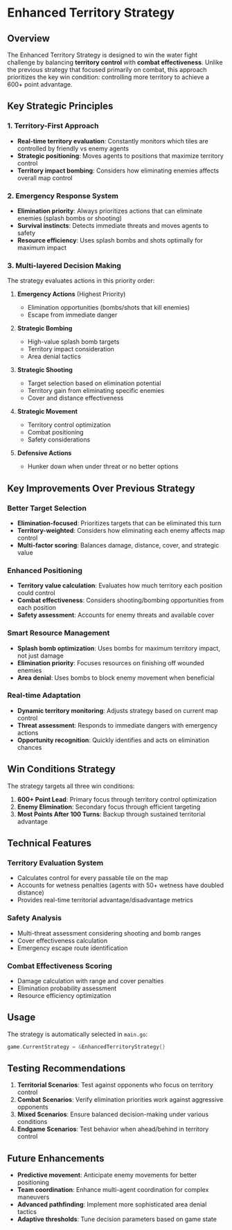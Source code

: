 # Enhanced Territory Strategy

## Overview

The Enhanced Territory Strategy is designed to win the water fight challenge by balancing **territory control** with **combat effectiveness**. Unlike the previous strategy that focused primarily on combat, this approach prioritizes the key win condition: controlling more territory to achieve a 600+ point advantage.

## Key Strategic Principles

### 1. Territory-First Approach
- **Real-time territory evaluation**: Constantly monitors which tiles are controlled by friendly vs enemy agents
- **Strategic positioning**: Moves agents to positions that maximize territory control
- **Territory impact bombing**: Considers how eliminating enemies affects overall map control

### 2. Emergency Response System
- **Elimination priority**: Always prioritizes actions that can eliminate enemies (splash bombs or shooting)
- **Survival instincts**: Detects immediate threats and moves agents to safety
- **Resource efficiency**: Uses splash bombs and shots optimally for maximum impact

### 3. Multi-layered Decision Making

The strategy evaluates actions in this priority order:

1. **Emergency Actions** (Highest Priority)
   - Elimination opportunities (bombs/shots that kill enemies)
   - Escape from immediate danger
   
2. **Strategic Bombing** 
   - High-value splash bomb targets
   - Territory impact consideration
   - Area denial tactics
   
3. **Strategic Shooting**
   - Target selection based on elimination potential
   - Territory gain from eliminating specific enemies
   - Cover and distance effectiveness
   
4. **Strategic Movement**
   - Territory control optimization
   - Combat positioning
   - Safety considerations
   
5. **Defensive Actions**
   - Hunker down when under threat or no better options

## Key Improvements Over Previous Strategy

### Better Target Selection
- **Elimination-focused**: Prioritizes targets that can be eliminated this turn
- **Territory-weighted**: Considers how eliminating each enemy affects map control
- **Multi-factor scoring**: Balances damage, distance, cover, and strategic value

### Enhanced Positioning
- **Territory value calculation**: Evaluates how much territory each position could control
- **Combat effectiveness**: Considers shooting/bombing opportunities from each position
- **Safety assessment**: Accounts for enemy threats and available cover

### Smart Resource Management
- **Splash bomb optimization**: Uses bombs for maximum territory impact, not just damage
- **Elimination priority**: Focuses resources on finishing off wounded enemies
- **Area denial**: Uses bombs to block enemy movement when beneficial

### Real-time Adaptation
- **Dynamic territory monitoring**: Adjusts strategy based on current map control
- **Threat assessment**: Responds to immediate dangers with emergency actions
- **Opportunity recognition**: Quickly identifies and acts on elimination chances

## Win Conditions Strategy

The strategy targets all three win conditions:

1. **600+ Point Lead**: Primary focus through territory control optimization
2. **Enemy Elimination**: Secondary focus through efficient targeting
3. **Most Points After 100 Turns**: Backup through sustained territorial advantage

## Technical Features

### Territory Evaluation System
- Calculates control for every passable tile on the map
- Accounts for wetness penalties (agents with 50+ wetness have doubled distance)
- Provides real-time territorial advantage/disadvantage metrics

### Safety Analysis
- Multi-threat assessment considering shooting and bomb ranges
- Cover effectiveness calculation
- Emergency escape route identification

### Combat Effectiveness Scoring
- Damage calculation with range and cover penalties
- Elimination probability assessment
- Resource efficiency optimization

## Usage

The strategy is automatically selected in `main.go`:

```go
game.CurrentStrategy = &EnhancedTerritoryStrategy{}
```

## Testing Recommendations

1. **Territorial Scenarios**: Test against opponents who focus on territory control
2. **Combat Scenarios**: Verify elimination priorities work against aggressive opponents  
3. **Mixed Scenarios**: Ensure balanced decision-making under various conditions
4. **Endgame Scenarios**: Test behavior when ahead/behind in territory control

## Future Enhancements

- **Predictive movement**: Anticipate enemy movements for better positioning
- **Team coordination**: Enhance multi-agent coordination for complex maneuvers
- **Advanced pathfinding**: Implement more sophisticated area denial tactics
- **Adaptive thresholds**: Tune decision parameters based on game state 